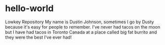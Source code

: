 # hello-world
Lowkey Repository
My name is Dustin Johnson, sometimes I go by Dusty because it's easy for people to remember. I've never had tacos on the moon but I have had tacos in Toronto Canada at a place called big fat burrito and they were the best I've ever had!
